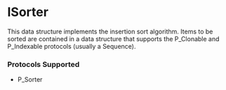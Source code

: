 # ISorter

This data structure implements the insertion sort algorithm. Items to be sorted are contained in a data structure that supports the P_Clonable and P_Indexable protocols (usually a Sequence). 

### Protocols Supported

- P_Sorter
